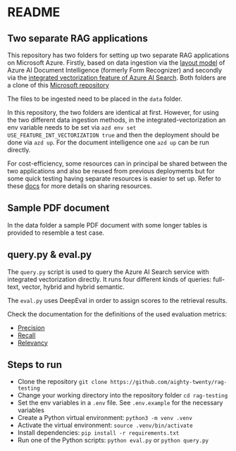 # README #

## Two separate RAG applications

This repository has two folders for setting up two separate RAG applications on Microsoft Azure. Firstly, based on data ingestion via the [layout model](https://learn.microsoft.com/en-us/azure/ai-services/document-intelligence/concept-layout?view=doc-intel-4.0.0) of Azure AI Document Intelligence (formerly Form Recognizer) and secondly via the [integrated vectorization feature of Azure AI Search](https://learn.microsoft.com/en-us/azure/search/vector-search-integrated-vectorization). Both folders are a clone of this [Microsoft repository](https://github.com/Azure-Samples/azure-search-openai-demo/tree/main)

The files to be ingested need to be placed in the `data` folder.

In this repository, the two folders are identical at first. However, for using the two different data ingestion methods, in the integrated-vectorization an env variable needs to be set via `azd env set USE_FEATURE_INT_VECTORIZATION true` and then the deployment should be done via `azd up`. For the document intelligence one `azd up` can be run directly.

For cost-efficiency, some resources can in principal be shared between the two applications and also be reused from previous deployments but for some quick testing having separate resources is easier to set up. Refer to these [docs](https://github.com/Azure-Samples/azure-search-openai-demo/blob/main/docs/deploy_existing.md) for more details on sharing resources.

## Sample PDF document

In the data folder a sample PDF document with some longer tables is provided to resemble a test case.

## query.py & eval.py

The `query.py` script is used to query the Azure AI Search service with integrated vectorization directly. It runs four different kinds of queries: full-text, vector, hybrid and hybrid semantic.

The `eval.py` uses DeepEval in order to assign scores to the retrieval results. 

Check the documentation for the definitions of the used evaluation metrics:
- [Precision](https://docs.confident-ai.com/docs/metrics-contextual-precision)
- [Recall](https://docs.confident-ai.com/docs/metrics-contextual-recall)
- [Relevancy](https://docs.confident-ai.com/docs/metrics-contextual-relevancy)

## Steps to run 
- Clone the repository `git clone https://github.com/aighty-twenty/rag-testing`
- Change your working directory into the repository folder `cd rag-testing`
- Set the env variables in a `.env` file. See `.env.example` for the necessary variables
- Create a Python virtual environment: `python3 -m venv .venv`
- Activate the virtual environment: `source .venv/bin/activate`
- Install dependencies: `pip install -r requirements.txt`
- Run one of the Python scripts: `python eval.py` or `python query.py`
